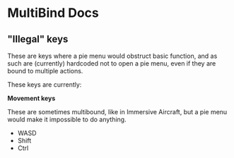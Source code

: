# MultiBind Docs

## "Illegal" keys

These are keys where a pie menu would obstruct basic function, and as such are (currently) hardcoded not to open a pie menu, even if they are bound to multiple actions.

These keys are currently:

**Movement keys**

These are sometimes multibound, like in Immersive Aircraft, but a pie menu would make it impossible to do anything.

- WASD
- Shift
- Ctrl
